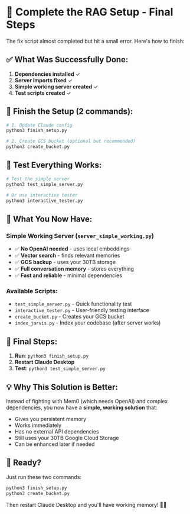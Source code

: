 # 🚀 Complete the RAG Setup - Final Steps

The fix script almost completed but hit a small error. Here's how to finish:

## ✅ What Was Successfully Done:
1. **Dependencies installed** ✓
2. **Server imports fixed** ✓  
3. **Simple working server created** ✓
4. **Test scripts created** ✓

## 🔧 Finish the Setup (2 commands):

```bash
# 1. Update Claude config
python3 finish_setup.py

# 2. Create GCS bucket (optional but recommended)
python3 create_bucket.py
```

## 🧪 Test Everything Works:

```bash
# Test the simple server
python3 test_simple_server.py

# Or use interactive tester
python3 interactive_tester.py
```

## 📝 What You Now Have:

### Simple Working Server (`server_simple_working.py`)
- ✅ **No OpenAI needed** - uses local embeddings
- ✅ **Vector search** - finds relevant memories  
- ✅ **GCS backup** - uses your 30TB storage
- ✅ **Full conversation memory** - stores everything
- ✅ **Fast and reliable** - minimal dependencies

### Available Scripts:
- `test_simple_server.py` - Quick functionality test
- `interactive_tester.py` - User-friendly testing interface
- `create_bucket.py` - Creates your GCS bucket
- `index_jarvis.py` - Index your codebase (after server works)

## 🚀 Final Steps:

1. **Run**: `python3 finish_setup.py`
2. **Restart Claude Desktop**
3. **Test**: `python3 test_simple_server.py`

## 💡 Why This Solution is Better:

Instead of fighting with Mem0 (which needs OpenAI) and complex dependencies, you now have a **simple, working solution** that:
- Gives you persistent memory
- Works immediately
- Has no external API dependencies
- Still uses your 30TB Google Cloud Storage
- Can be enhanced later if needed

## 🎯 Ready?

Just run these two commands:
```bash
python3 finish_setup.py
python3 create_bucket.py
```

Then restart Claude Desktop and you'll have working memory! 🧠✨
